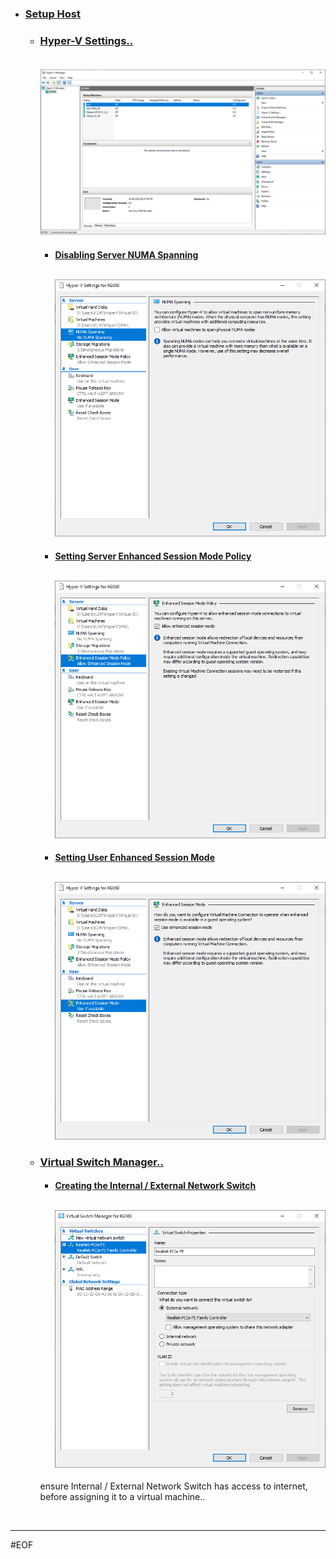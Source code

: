 - ### [Setup Host](../setupHost/README.md)

    - ### [Hyper-V Settings..](#hyper-v-setting)<br><br><p align="left"><img src="images/Hyper-VManager.PNG" alt="Hyper-V Manager Settings.." width="600" /></p>

        - #### [Disabling Server NUMA Spanning](#disabling-server-numa-spanning)<br><br><p align="left"><img src="images/numaSpanning.PNG" alt="NUMA Spanning" width="480" /></p>

        - #### [Setting Server Enhanced Session Mode Policy](#setting-server-enhanced-session-mode-policy)<br><br><p align="left"><img src="images/enhancedSessionMP.PNG" alt="Enchanced Session Mode Policy" width="480" /></p>

        - #### [Setting User Enhanced Session Mode](#setting-user-enhanced-session-mode)<br><br><p align="left"><img src="images/enhancedSessionM.PNG" alt="Enchanced Session Mode" width="480" /></p>

    - ### [Virtual Switch Manager..](https://docs.microsoft.com/en-us/virtualization/hyper-v-on-windows/quick-start/connect-to-network)

        - #### [Creating the Internal / External Network Switch](#creating-the-internal--external-network-switch)<br><br><p align="left"><img src="images/virtualSwitches.PNG" alt="External Network Switch" width="480" /></p>

        ensure Internal / External Network Switch has access to internet, before assigning it to a virtual machine..

<br>

---
#EOF